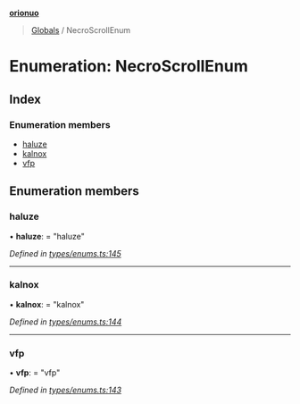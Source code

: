 **[orionuo](../README.md)**

> [Globals](../globals.md) / NecroScrollEnum

# Enumeration: NecroScrollEnum

## Index

### Enumeration members

* [haluze](necroscrollenum.md#haluze)
* [kalnox](necroscrollenum.md#kalnox)
* [vfp](necroscrollenum.md#vfp)

## Enumeration members

### haluze

•  **haluze**:  = "haluze"

*Defined in [types/enums.ts:145](https://github.com/msviha/orionuo/blob/253f44f/src/types/enums.ts#L145)*

___

### kalnox

•  **kalnox**:  = "kalnox"

*Defined in [types/enums.ts:144](https://github.com/msviha/orionuo/blob/253f44f/src/types/enums.ts#L144)*

___

### vfp

•  **vfp**:  = "vfp"

*Defined in [types/enums.ts:143](https://github.com/msviha/orionuo/blob/253f44f/src/types/enums.ts#L143)*
